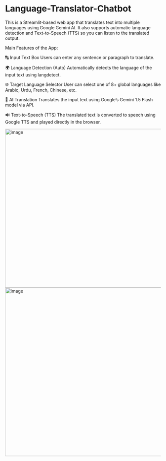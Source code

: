 # Language-Translator-Chatbot
This is a Streamlit-based web app that translates text into multiple languages using Google Gemini AI. It also supports automatic language detection and Text-to-Speech (TTS) so you can listen to the translated output.

Main Features of the App:

🔠 Input Text Box
Users can enter any sentence or paragraph to translate.

🌍 Language Detection (Auto)
Automatically detects the language of the input text using langdetect.

🌐 Target Language Selector
User can select one of 8+ global languages like Arabic, Urdu, French, Chinese, etc.

🧠 AI Translation
Translates the input text using Google’s Gemini 1.5 Flash model via API.

🔊 Text-to-Speech (TTS)
The translated text is converted to speech using Google TTS and played directly in the browser.

<img width="768" height="512" alt="image" src="https://github.com/user-attachments/assets/8481f08b-aa12-49ba-950d-a27c3ca28a8f" />

<img width="960" height="543" alt="image" src="https://github.com/user-attachments/assets/ae20b614-6abd-49c4-bfa2-b408d31123ae" />





